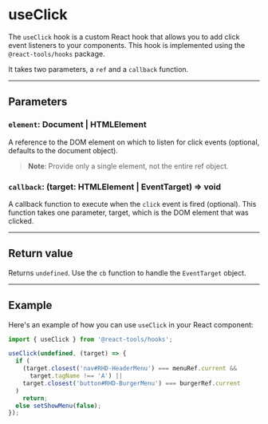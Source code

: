 # useClick

The `useClick` hook is a custom React hook that allows you to add click event
listeners to your components. This hook is implemented using the
`@react-tools/hooks` package.

It takes two parameters, a `ref` and a `callback` function.

---

## Parameters

### `element`: Document | HTMLElement

A reference to the DOM element on which to listen for click events (optional,
defaults to the document object).

> **Note**: Provide only a single element, not the entire ref object.

### `callback`: (target: HTMLElement | EventTarget) => void

A callback function to execute when the `click` event is fired (optional). This
function takes one parameter, target, which is the DOM element that was clicked.

---

## Return value

Returns `undefined`. Use the `cb` function to handle the `EventTarget` object.

---

## Example

Here's an example of how you can use `useClick` in your React component:

```jsx
import { useClick } from '@react-tools/hooks';

useClick(undefined, (target) => {
  if (
    (target.closest('nav#RHD-HeaderMenu') === menuRef.current &&
      target.tagName !== 'A') ||
    target.closest('button#RHD-BurgerMenu') === burgerRef.current
  )
    return;
  else setShowMenu(false);
});
```
